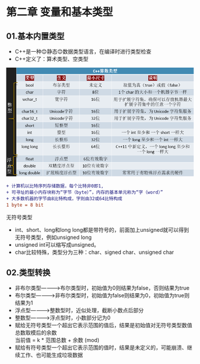 # 第二章 变量和基本类型
## 01.基本内置类型
 * C++是一种:blush:静态:blush:数据类型语言，在编译时进行类型检查
 * C++定义了：算术类型、空类型
   
![](https://github.com/pup2y/Cpp-primer-Fifth/blob/main/Picture/2.png)
```diff
+ 计算机以比特序列存储数据，每个比特非0即1,
+ 可寻址的最小内存块称为“字节（byte）”，内存的基本单元称为“字（word）”
+ 大多数机器的字节由8比特构成，字则由32或64比特构成
1 byte = 8 bit 
```

无符号类型  
 * int、short、long和long long都是带符号的，前面加上unsigned就可以得到无符号类型，例如unsigned long
 * unsigned int可以缩写成unsigned。
 * char比较特殊，类型分为三种：char、signed char、unsigned char

## 02.类型转换
* 非布尔类型————>布尔类型时，初始值为0则结果为false，否则结果为true
* 布尔类型————>非布尔类型时，初始值为false则结果为0，初始值为true则结果为1
* 浮点型————>整数型时，近似处理，截断小数点后部分
* 整数型————>浮点型时，小数部分记为0 
* 赋给无符号类型一个超出它表示范围的值后，结果是初始值对无符号类型数值总数取模后的余数   
当前值 = k * 范围总数 + 余数 (mod)  
* 赋给有符号类型一个超出它表示范围的值时，结果是未定义的，可能崩溃、继续工作、也可能生成垃圾数据




